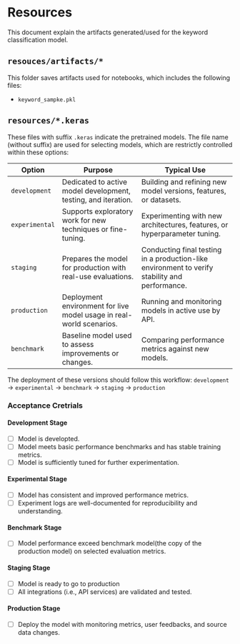 # Resources
This document explain the artifacts generated/used for the keyword classification model.

## `resouces/artifacts/*`
This folder saves artifacts used for notebooks, which includes the following files:

- `keyword_sampke.pkl`

## `resources/*.keras`
These files with suffix `.keras` indicate the pretrained models. The file name (without suffix) are used for selecting models, which are restrictly controlled within these options:

| Option | Purpose | Typical Use |
| ---- | ---- | ---- |
| `development` | Dedicated to active model development, testing, and iteration. | Building and refining new model versions, features, or datasets. |
| `experimental` | Supports exploratory work for new techniques or fine-tuning. | Experimenting with new architectures, features, or hyperparameter tuning. |
| `staging` | Prepares the model for production with real-use evaluations. | Conducting final testing in a production-like environment to verify stability and performance. |
| `production` | Deployment environment for live model usage in real-world scenarios. | Running and monitoring models in active use by API. |
| `benchmark` | Baseline model used to assess improvements or changes. | Comparing performance metrics against new models. |

The deployment of these versions should follow this workflow: `development` -> `experimental` -> `benchmark` -> `staging` -> `production`

### Acceptance Cretrials
#### Development Stage
- [ ] Model is developted.
- [ ] Model meets basic performance benchmarks and has stable training metrics.
- [ ] Model is sufficiently tuned for further experimentation.

#### Experimental Stage
- [ ] Model has consistent and improved performance metrics.
- [ ] Experiment logs are well-documented for reproducibility and understanding.

#### Benchmark Stage
- [ ] Model performance exceed benchmark model(the copy of the production model) on selected evaluation metrics.

#### Staging Stage
- [ ] Model is ready to go to production
- [ ] All integrations (i.e., API services) are validated and tested.

#### Production Stage
- [ ] Deploy the model with monitoring metrics, user feedbacks, and source data changes.
